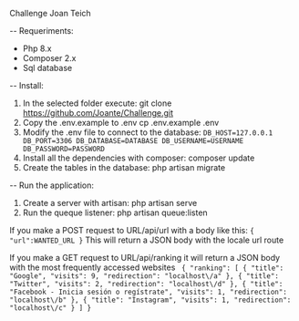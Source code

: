 Challenge Joan Teich
 
-- Requeriments:
  * Php 8.x
  * Composer 2.x
  * Sql database

-- Install:
  1. In the selected folder execute:
        git clone https://github.com/Joante/Challenge.git
  2. Copy the .env.example to .env
        cp .env.example .env
  3. Modify the .env file to connect to the database:
    `
      DB_HOST=127.0.0.1
      DB_PORT=3306
      DB_DATABASE=DATABASE
      DB_USERNAME=USERNAME
      DB_PASSWORD=PASSWORD
     `
  4. Install all the dependencies with composer:
        composer update
  5. Create the tables in the database:
        php artisan migrate

-- Run the application:
  1. Create a server with artisan:
        php artisan serve
  2. Run the queque listener:
        php artisan queue:listen

    
If you make a POST request to URL/api/url with a body like this:
    `
    {
        "url":WANTED_URL
    }
    `
This will return a JSON body with the locale url route

If you make a GET request to URL/api/ranking it will return a JSON body with the most frequently accessed websites
    `
    {
         "ranking": [
            {
                "title": "Google",
                "visits": 9,
                "redirection": "localhost\/a"
            },
            {
                "title": "Twitter",
                "visits": 2,
                "redirection": "localhost\/d"
            },
            {
                "title": "Facebook - Inicia sesión o regístrate",
                "visits": 1,
                "redirection": "localhost\/b"
            },
            {
                "title": "Instagram",
                "visits": 1,
                "redirection": "localhost\/c"
            }
        ]
    }`

